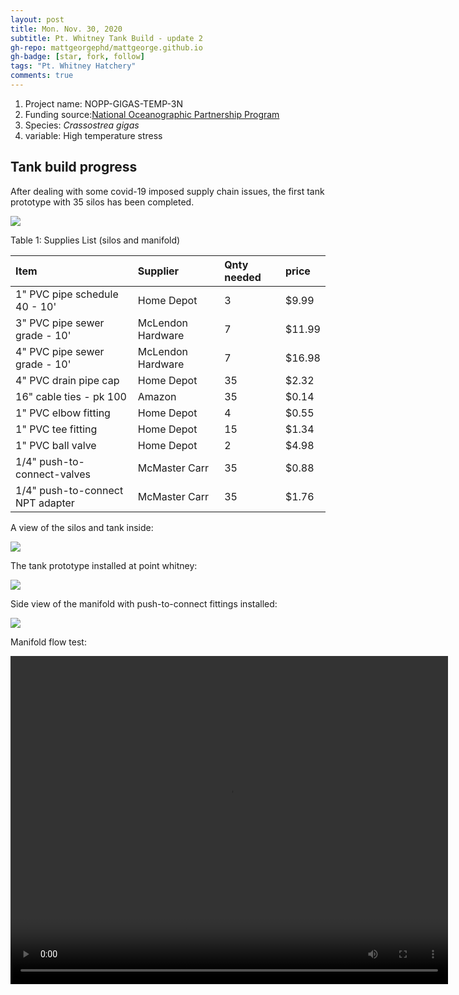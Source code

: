 ```yaml
---
layout: post
title: Mon. Nov. 30, 2020
subtitle: Pt. Whitney Tank Build - update 2
gh-repo: mattgeorgephd/mattgeorge.github.io
gh-badge: [star, fork, follow]
tags: "Pt. Whitney Hatchery"
comments: true
---
```


1. Project name: NOPP-GIGAS-TEMP-3N
2. Funding source:[National Oceanographic Partnership Program](https://www.nopp.org/)
3. Species: *Crassostrea gigas*
4. variable: High temperature stress

## Tank build progress

After dealing with some covid-19 imposed supply chain issues, the first tank prototype with 35 silos has been completed.

![](/post_images/113020/tank_full.png)

Table 1: Supplies List (silos and manifold)

| Item     					        | Supplier 	                | Qnty needed  | price   |
| :----------------------------     |:---------      	        | :------      | :------ |
| 1" PVC pipe schedule 40 - 10'     | Home Depot		  	    | 3            | $9.99   |
| 3" PVC pipe sewer grade - 10'     | McLendon Hardware  		| 7            | $11.99  |
| 4" PVC pipe sewer grade - 10'     | McLendon Hardware  		| 7            | $16.98  |        
| 4" PVC drain pipe cap             | Home Depot                | 35           | $2.32   |
| 16" cable ties - pk 100           | Amazon                    | 35           | $0.14   |  
| 1" PVC elbow fitting              | Home Depot                | 4            | $0.55   |
| 1" PVC tee fitting                | Home Depot                | 15           | $1.34   |
| 1" PVC ball valve                 | Home Depot                | 2            | $4.98   |
| 1/4" push-to-connect-valves       | McMaster Carr             | 35           | $0.88   |
| 1/4" push-to-connect NPT adapter  | McMaster Carr             | 35           | $1.76   |


A view of the silos and tank inside:

![](/post_images/113020/tank_inside.png)

The tank prototype installed at point whitney:

![](/post_images/113020/tank_installed.png)

Side view of the manifold with push-to-connect fittings installed:

![](/post_images/113020/manifold.png)

Manifold flow test:

<video width="700" height="525" controls>
  <source src="/post_images/113020/manifold_test.mp4" type="video/mp4">
</video>
